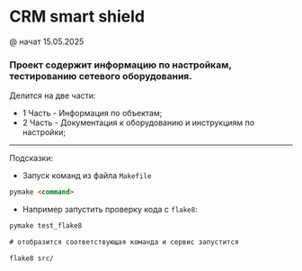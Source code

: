 # CRM smart shield

@ начат 15.05.2025

### Проект содержит информацию по настройкам, тестированию сетевого оборудования.

Делится на две части:
* 1 Часть - Информация по объектам;
* 2 Часть - Документация к оборудованию и инструкциям по настройки;

<hr>

Подсказки:
* Запуск команд из файла <code>Makefile</code>
```html
pymake <command>
```
* Например запустить проверку кода с <code>flake8</code>:
```html
pymake test_flake8

# отобразится соответствующая команда и сервис запустится

flake8 src/
```


